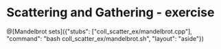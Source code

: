 # Scattering and Gathering - exercise


@[Mandelbrot sets]({"stubs": ["coll_scatter_ex/mandelbrot.cpp"], "command": "bash coll_scatter_ex/mandelbrot.sh", "layout": "aside"})